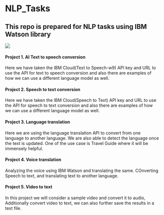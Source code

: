 # NLP_Tasks

## This repo is prepared for NLP tasks using IBM Watson library

<img src="https://www.peterfisk.com/wp-content/uploads/2016/09/ibm_watson.png">

#### Project 1. AI Text to speech conversion
Here we have taken the IBM Cloud(Text to Speech-w9) API key and URL to use the API for text to speech conversion and also there are examples of how we can use a different language model as well.


#### Project 2. Speech to text conversion
Here we have taken the IBM Cloud(Speech to Text) API key and URL to use the API for speech to text conversion and also there are examples of how we can use a different language model as well.


#### Project 3. Language translation
Here we are using the language translation API to convert from one language to another language. We are also able to detect the language once the text is updated. One of the use case is Travel Guide where it will be immensely helpful.

#### Project 4. Voice translation
Analyzing the voice using IBM Watson and translating the same. COnverting Speech to text, and translating text to another language.

#### Project 5. Video to text
In this project we will consider a sample video and convert it to audio, Additionally convert video to text, we can also further save the results in a text file.